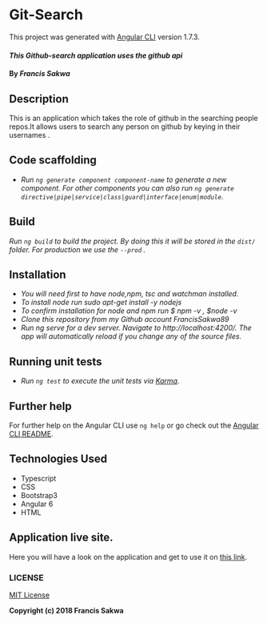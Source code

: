 # Git-Search

This project was generated with [Angular CLI](https://github.com/angular/angular-cli) version 1.7.3.

#### _**This Github-search application uses the github api**_

#### By _**Francis Sakwa**_

## Description
This is an application which takes the role of github in the searching people repos.It allows users to search any person on github by keying in their usernames .
## Code scaffolding

* _Run `ng generate component component-name` to generate a new component. For other components you can also run `ng generate directive|pipe|service|class|guard|interface|enum|module`._
## Build

_Run `ng build` to build the project. By doing this it will be stored in the `dist/` folder.  For production we use the `--prod` ._

## Installation

* _You will need first to have node,npm, tsc and watchman installed._
* _To install node run sudo apt-get install -y nodejs_
* _To confirm installation for node and npm run $ npm -v , $node -v_
* _Clone this repository from my Github account FrancisSakwa89_
* _Run ng serve for a dev server. Navigate to http://localhost:4200/. The app will automatically reload if you change any of the source files._
## Running unit tests

* _Run `ng test` to execute the unit tests via [Karma](https://karma-runner.github.io)._
## Further help

For further help on the Angular CLI use `ng help` or go check out the [Angular CLI README](https://github.com/angular/angular-cli/blob/master/README.md).


## Technologies Used
* Typescript
* CSS
* Bootstrap3
* Angular 6
* HTML


## Application live site.
Here you will have a look on the application and get to use it on [this link](https://Francis.github.io/Git-Search/).


### LICENSE
[MIT License](https://choosealicense.com/licenses/mit/#)

 __Copyright (c) 2018 Francis Sakwa__
